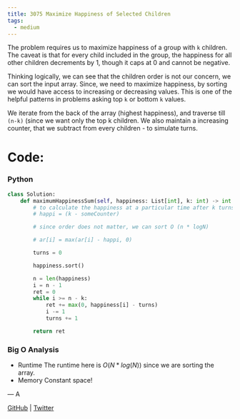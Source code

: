 ```yaml
---
title: 3075 Maximize Happiness of Selected Children
tags:
  - medium
---
```


The problem requires us to maximize happiness of a group with `k` children. The caveat is that for every child included in the group, the happiness for all other children decrements by 1, though it caps at 0 and cannot be negative.

Thinking logically, we can see that the children order is not our concern, we can sort the input array. Since, we need to maximize happiness, by sorting we would have access to increasing or decreasing values. This is one of the helpful patterns in problems asking top `k` or bottom `k` values.

We iterate from the back of the array (highest happiness), and traverse till `(n-k)` (since we want only the top k children. We also maintain a increasing counter, that we subtract from every children - to simulate turns.

# Code:

### Python

```python
class Solution:
    def maximumHappinessSum(self, happiness: List[int], k: int) -> int:
        # to calculate the happiness at a particular time after k turns
        # happi = (k - someCounter)

        # since order does not matter, we can sort O (n * logN)

        # ar[i] = max(ar[i] - happi, 0)

        turns = 0

        happiness.sort()

        n = len(happiness)
        i = n - 1
        ret = 0
        while i >= n - k:
            ret += max(0, happiness[i] - turns)
            i -= 1
            turns += 1

        return ret
```

### Big O Analysis

- Runtime
  The runtime here is $O(N * log (N))$ since we are sorting the array.
- Memory
  Constant space!

— A

[GitHub](https://github.com/athkdev) | [Twitter](https://twitter.com/athkdev)
